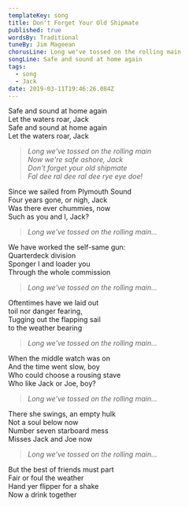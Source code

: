 ```yaml
---
templateKey: song
title: Don't Forget Your Old Shipmate
published: true
wordsBy: Traditional
tuneBy: Jim Mageean
chorusLine: Long we've tossed on the rolling main
songLine: Safe and sound at home again
tags:
  - song
  - Jack
date: 2019-03-11T19:46:26.084Z
---
```

Safe and sound at home again\
Let the waters roar, Jack\
Safe and sound at home again\
Let the waters roar, Jack

> _Long we've tossed on the rolling main_\
> _Now we're safe ashore, Jack_\
> _Don't forget your old shipmate_\
> _Fal dee ral dee ral dee rye eye doe!_

Since we sailed from Plymouth Sound\
Four years gone, or nigh, Jack\
Was there ever chummies, now\
Such as you and I, Jack?

> _Long we've tossed on the rolling main..._

We have worked the self-same gun:\
Quarterdeck division\
Sponger I and loader you\
Through the whole commission

> _Long we've tossed on the rolling main..._

Oftentimes have we laid out\
toil nor danger fearing,\
Tugging out the flapping sail\
to the weather bearing

> _Long we've tossed on the rolling main..._

When the middle watch was on\
And the time went slow, boy\
Who could choose a rousing stave\
Who like Jack or Joe, boy?

> _Long we've tossed on the rolling main..._

There she swings, an empty hulk\
Not a soul below now\
Number seven starboard mess\
Misses Jack and Joe now

> _Long we've tossed on the rolling main..._

But the best of friends must part\
Fair or foul the weather\
Hand yer flipper for a shake\
Now a drink together
